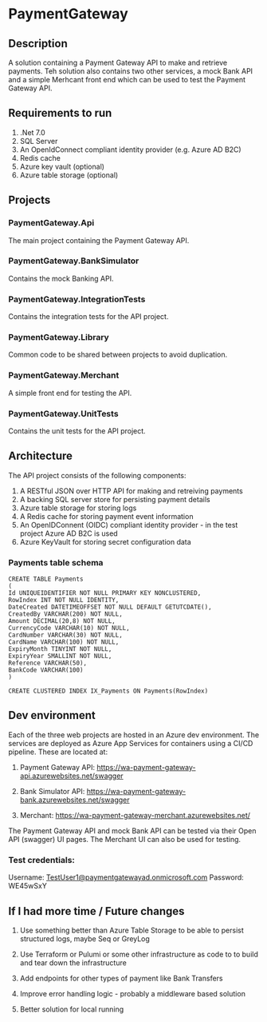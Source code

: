 # PaymentGateway

## Description
A solution containing a Payment Gateway API to make and retrieve payments. Teh solution also contains two other services, a mock Bank API and a simple Merhcant front end which can be used to test the Payment Gateway API.

## Requirements to run

1) .Net 7.0
2) SQL Server
3) An OpenIdConnect compliant identity provider (e.g. Azure AD B2C)
4) Redis cache
5) Azure key vault (optional)
6) Azure table storage (optional)

## Projects

### PaymentGateway.Api

The main project containing the Payment Gateway API.

### PaymentGateway.BankSimulator

Contains the mock Banking API.

### PaymentGateway.IntegrationTests

Contains the integration tests for the API project.

### PaymentGateway.Library

Common code to be shared between projects to avoid duplication.

### PaymentGateway.Merchant

A simple front end for testing the API.

### PaymentGateway.UnitTests

Contains the unit tests for the API project.

## Architecture

The API project consists of the following components:
1) A RESTful JSON over HTTP API for making and retreiving payments
2) A backing SQL server store for persisting payment details
3) Azure table storage for storing logs
4) A Redis cache for storing payment event information
5) An OpenIDConnent (OIDC) compliant identity provider - in the test project Azure AD B2C is used
6) Azure KeyVault for storing secret configuration data

### Payments table schema

```
CREATE TABLE Payments
(
Id UNIQUEIDENTIFIER NOT NULL PRIMARY KEY NONCLUSTERED,
RowIndex INT NOT NULL IDENTITY,
DateCreated DATETIMEOFFSET NOT NULL DEFAULT GETUTCDATE(),
CreatedBy VARCHAR(200) NOT NULL,
Amount DECIMAL(20,8) NOT NULL,
CurrencyCode VARCHAR(10) NOT NULL,
CardNumber VARCHAR(30) NOT NULL,
CardName VARCHAR(100) NOT NULL,
ExpiryMonth TINYINT NOT NULL,
ExpiryYear SMALLINT NOT NULL,
Reference VARCHAR(50),
BankCode VARCHAR(100)
)

CREATE CLUSTERED INDEX IX_Payments ON Payments(RowIndex)
```

## Dev environment

Each of the three web projects are hosted in an Azure dev environment. The services are deployed as Azure App Services for containers using a CI/CD pipeline. These are located at:

1) Payment Gateway API: https://wa-payment-gateway-api.azurewebsites.net/swagger

2) Bank Simulator API: https://wa-payment-gateway-bank.azurewebsites.net/swagger

3) Merchant: https://wa-payment-gateway-merchant.azurewebsites.net/

The Payment Gateway API and mock Bank API can be tested via their Open API (swagger) UI pages. The Merchant UI can also be used for testing.

### Test credentials:

Username: TestUser1@paymentgatewayad.onmicrosoft.com
Password: WE45wSxY

## If I had more time / Future changes

1) Use something better than Azure Table Storage to be able to persist structured logs, maybe Seq or GreyLog

2) Use Terraform or Pulumi or some other infrastructure as code to to build and tear down the infrastructure

3) Add endpoints for other types of payment like Bank Transfers

4) Improve error handling logic - probably a middleware based solution

5) Better solution for local running